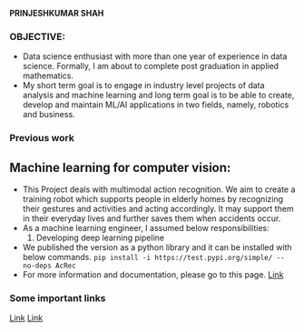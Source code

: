 **PRINJESHKUMAR SHAH**

### OBJECTIVE:
- Data science enthusiast with more than one year of experience in data science. Formally, I am about to complete post graduation in applied mathematics. 
- My short term goal is to engage in industry level projects of data analysis and machine learning and long term goal is to be able to create, develop and maintain ML/AI applications in two fields, namely, robotics and business.

### Previous work

## Machine learning for computer vision:
- This Project deals with multimodal action recognition. We aim to create a training robot which supports people in elderly homes by recognizing their gestures and activities and acting accordingly. It may support them in their everyday lives and further saves them when accidents occur.
- As a machine learning engineer, I assumed below responsibilities:
    1. Developing deep learning pipeline
- We published the version as a python library and it can be installed with below commands. 
`pip install -i https://test.pypi.org/simple/ --no-deps AcRec`
- For more information and documentation, please go to this page.
[Link](https://userpages.uni-koblenz.de/~acrec/docs/)


### Some important links
[Link](https://medium.com/@prinjeshshah3/creating-your-deep-learning-model-with-pytorch-lightning-bc6ae60d90d)
[Link](https://github.com/Prinjesh)